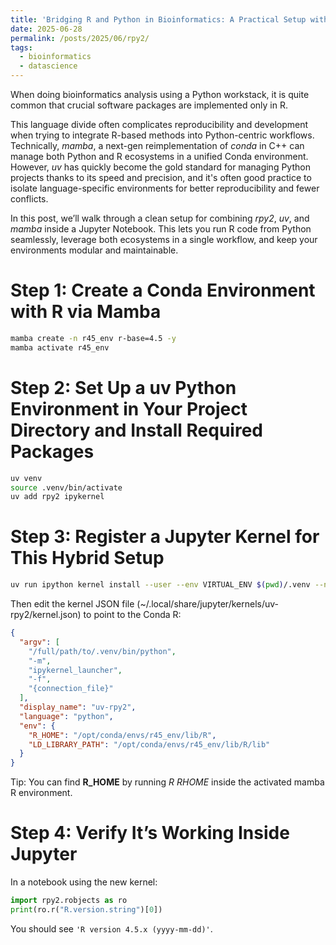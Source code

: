 ```yaml
---
title: 'Bridging R and Python in Bioinformatics: A Practical Setup with rpy2, uv, and mamba in Jupyter Notebooks'
date: 2025-06-28
permalink: /posts/2025/06/rpy2/
tags:
  - bioinformatics
  - datascience
---
```


When doing bioinformatics analysis using a Python workstack, it is quite common that crucial software packages are implemented only in R.

This language divide often complicates reproducibility and development when trying to integrate R-based methods into Python-centric workflows. Technically, *mamba*, a next-gen reimplementation of *conda* in C++ can manage both Python and R ecosystems in a unified Conda environment. However, *uv* has quickly become the gold standard for managing Python projects thanks to its speed and precision, and it's often good practice to isolate language-specific environments for better reproducibility and fewer conflicts.

In this post, we’ll walk through a clean setup for combining *rpy2*, *uv*, and *mamba* inside a Jupyter Notebook. This lets you run R code from Python seamlessly, leverage both ecosystems in a single workflow, and keep your environments modular and maintainable.

# Step 1: Create a Conda Environment with R via Mamba
```bash
mamba create -n r45_env r-base=4.5 -y
mamba activate r45_env

```

# Step 2: Set Up a uv Python Environment in Your Project Directory and Install Required Packages
```bash
uv venv
source .venv/bin/activate
uv add rpy2 ipykernel
```

# Step 3: Register a Jupyter Kernel for This Hybrid Setup
```bash
uv run ipython kernel install --user --env VIRTUAL_ENV $(pwd)/.venv --name=uv-rpy2
```
Then edit the kernel JSON file (~/.local/share/jupyter/kernels/uv-rpy2/kernel.json) to point to the Conda R:
```json
{
  "argv": [
    "/full/path/to/.venv/bin/python",
    "-m",
    "ipykernel_launcher",
    "-f",
    "{connection_file}"
  ],
  "display_name": "uv-rpy2",
  "language": "python",
  "env": {
    "R_HOME": "/opt/conda/envs/r45_env/lib/R",
    "LD_LIBRARY_PATH": "/opt/conda/envs/r45_env/lib/R/lib"
  }
}
```
Tip: You can find **R_HOME** by running *R RHOME* inside the activated mamba R environment.

# Step 4: Verify It’s Working Inside Jupyter
In a notebook using the new kernel:
```python
import rpy2.robjects as ro
print(ro.r("R.version.string")[0])
```
You should see `'R version 4.5.x (yyyy-mm-dd)'`. 
